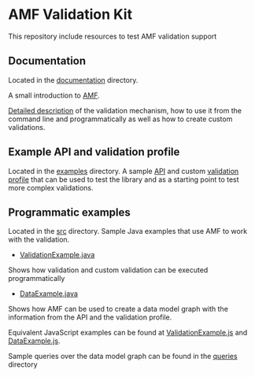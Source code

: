 # AMF Validation Kit

This repository include resources to test AMF validation support

## Documentation

Located in the [documentation](documentation) directory.

A small introduction to [AMF](documentation/amf_intro.pdf).

[Detailed description](documentation/validation.md) of the validation mechanism, how to use it from the command line and programmatically as well as how to create custom validations.

## Example API and validation profile

Located in the [examples](examples) directory.
A sample [API](examples/api.raml) and custom [validation profile](examples/profile.raml) that can be used to test the library and as a starting point to test more complex validations.

## Programmatic examples

Located in the [src](src) directory.
Sample Java examples that use AMF to work with the validation.

- [ValidationExample.java](src/main/java/com/mulesoft/amf/examples/ValidationExample.java)

Shows how validation and custom validation can be executed programmatically

- [DataExample.java](src/main/java/com/mulesoft/amf/examples/DataExample.java)

Shows how AMF can be used to create a data model graph with the information from the API and the validation profile.

Equivalent JavaScript examples can be found at [ValidationExample.js](src/main/js/ValidationExample.js) and [DataExample.js](src/main/js/DataExample.js).

Sample queries over the data model graph can be found in the [queries](queries) directory
